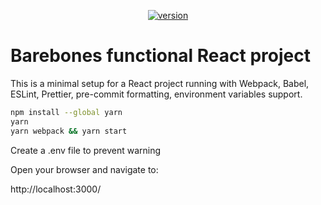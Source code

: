 <p align="center">
  <a href="https://www.npmjs.com/package/barebones-react-webpack-babel-eslint-prettier-husky-project">
    <img src="https://img.shields.io/badge/npm-v1.1.0-red" alt="version" />
  </a>
</p>

# Barebones functional React project

This is a minimal setup for a React project running with Webpack, Babel, ESLint, Prettier, pre-commit formatting, environment variables support.

   ```bash
   npm install --global yarn
   yarn
   yarn webpack && yarn start
   ```

Create a .env file to prevent warning

Open your browser and navigate to:

   http://localhost:3000/
